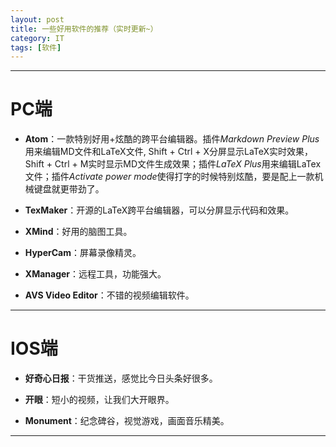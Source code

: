 ```yaml
---
layout: post
title: 一些好用软件的推荐（实时更新~）
category: IT
tags: [软件]
---
```


----
# PC端

* **Atom**：一款特别好用+炫酷的跨平台编辑器。插件*Markdown Preview Plus*用来编辑MD文件和LaTeX文件, Shift + Ctrl + X分屏显示LaTeX实时效果，Shift + Ctrl + M实时显示MD文件生成效果；插件*LaTeX Plus*用来编辑LaTex文件；插件*Activate power mode*使得打字的时候特别炫酷，要是配上一款机械键盘就更带劲了。

* **TexMaker**：开源的LaTeX跨平台编辑器，可以分屏显示代码和效果。

* **XMind**：好用的脑图工具。

* **HyperCam**：屏幕录像精灵。

* **XManager**：远程工具，功能强大。

* **AVS Video Editor**：不错的视频编辑软件。

----
# IOS端

* **好奇心日报**：干货推送，感觉比今日头条好很多。

* **开眼**：短小的视频，让我们大开眼界。

* **Monument**：纪念碑谷，视觉游戏，画面音乐精美。

----

